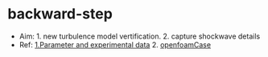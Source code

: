 # backward-step

- Aim: 1. new turbulence model vertification. 2. capture shockwave details
- Ref: [1.Parameter and experimental data](https://turbmodels.larc.nasa.gov/backstep_val.html) 2. [openfoamCase](https://develop.openfoam.com/Development/openfoam/-/tree/master/tutorials/incompressible/simpleFoam/backwardFacingStep2D)
